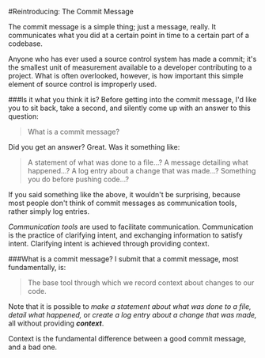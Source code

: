 #Reintroducing: The Commit Message

The commit message is a simple thing; just a message, really. It communicates
what you did at a certain point in time to a certain part of a codebase.

Anyone who has ever used a source control system has made a commit; it's the
smallest unit of measurement available to a developer contributing to a project.
What is often overlooked, however, is how important this simple element of
source control is improperly used.

###Is it what you think it is?
Before getting into the commit message, I'd like you to sit back, take a second,
and silently come up with an answer to this question:

> What is a commit message?

Did you get an answer? Great. Was it something like:

> A statement of what was done to a file...?
> A message detailing what happened...?
> A log entry about a change that was made...?
> Something you do before pushing code...?

If you said something like the above, it wouldn't be surprising, because most
people don't think of commit messages as communication tools, rather simply log
entries.

*Communication tools* are used to facilitate communication. Communication is the
practice of clarifying intent, and exchanging information to satisfy intent.
Clarifying intent is achieved through providing context.

###What is a commit message?
I submit that a commit message, most fundamentally, is:

> The base tool through which we record context about changes to our code.

Note that it is possible to *make a statement about what was done to a file,*
*detail what happened,* or *create a log entry about a change that was made,* all
without providing ***context***.

Context is the fundamental difference between a good commit message, and a bad one.

